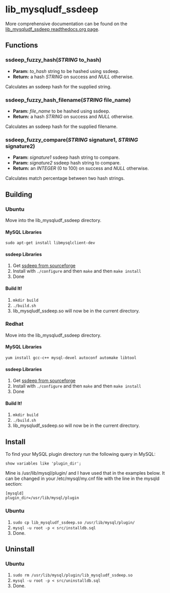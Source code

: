 lib\_mysqludf\_ssdeep
=====================

More comprehensive documentation can be found on the [lib\_mysqludf\_ssdeep readthedocs.org page](http://lib_mysqludf_ssdeep.readthedocs.org).

Functions
------------------

### ssdeep_fuzzy_hash(*STRING* to_hash)
- **Param:** _to_hash_ string to be hashed using ssdeep.
- **Return:** a hash _STRING_ on success and _NULL_ otherwise.

Calculates an ssdeep hash for the supplied string.

### ssdeep_fuzzy_hash_filename(*STRING* file_name)
- **Param:** _file_name_ to be hashed using ssdeep.
- **Return:** a hash _STRING_ on success and _NULL_ otherwise.

Calculates an ssdeep hash for the supplied filename.

### ssdeep_fuzzy_compare(*STRING* signature1, *STRING* signature2)
- **Param:** _signature1_ ssdeep hash string to compare.
- **Param:** _signature2_ ssdeep hash string to compare.
- **Return:** an _INTEGER_ (0 to 100) on success and _NULL_ otherwise.

Calculates match percentage between two hash strings.


Building
------------------

### Ubuntu

Move into the lib\_mysqludf\_ssdeep directory.

#### MySQL Libraries

	sudo apt-get install libmysqlclient-dev

#### ssdeep Libraries

1. Get [ssdeep from sourceforge](http://ssdeep.sourceforge.net/ "ssdeep on sourceforge")
2. Install with `./configure` and then `make` and then `make install`
3. Done

#### Build It!

1. `mkdir build`
2. `./build.sh`
3. lib\_mysqludf\_ssdeep.so will now be in the current directory.


### Redhat

Move into the lib\_mysqludf\_ssdeep directory.

#### MySQL Libraries

	yum install gcc-c++ mysql-devel autoconf automake libtool

#### ssdeep Libraries

1. Get [ssdeep from sourceforge](http://ssdeep.sourceforge.net/ "ssdeep on sourceforge")
2. Install with `./configure` and then `make` and then `make install`
3. Done

#### Build It!

1. `mkdir build`
2. `./build.sh`
3. lib\_mysqludf\_ssdeep.so will now be in the current directory.

Install
------------------

To find your MySQL plugin directory run the following query in MySQL:

    show variables like 'plugin_dir';

Mine is /usr/lib/mysql/plugin/ and I have used that in the examples below. It can be changed in your /etc/mysql/my.cnf file with the line in the mysqld section:

    [mysqld]
    plugin_dir=/usr/lib/mysql/plugin

### Ubuntu

1. `sudo cp lib_mysqludf_ssdeep.so /usr/lib/mysql/plugin/`
2. `mysql -u root -p < src/installdb.sql`
3. Done.

Uninstall
------------------

### Ubuntu

1. `sudo rm /usr/lib/mysql/plugin/lib_mysqludf_ssdeep.so`
2. `mysql -u root -p < src/uninstalldb.sql`
3. Done.